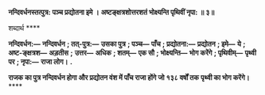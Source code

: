 **नन्दिवर्धनस्तत्पुत्र: पञ्च प्रद्योतना इमे ।** **अष्टङ्क्षत्रशोत्तरशतं भोक्ष्यन्ति पृथिवीं नृपा: ॥ ३॥** 

शब्दार्थ **** 

**नन्दिवर्धन:—** **नन्दिवर्धन** **; तत्-पुत्र:—** **उसका पुत्र** **; पञ्च—** **पाँच** **; प्रद्योतना:—** **प्रद्योतन** **; इमे—** **ये** **; अष्ट-ङ्क्षत्रश—** **अड़तीस** **;** **उत्तर—** **अधिक** **; शतम्—** **एक सौ** **; भोक्ष्यन्ति—** **भोग करेंगे** **; पृथिवीम्—** **पृथ्वी पर** **; नृपा:—** **राजा लोग।** **.** 

**राजक का पुत्र नन्दिवर्धन होगा और प्रद्योतन वंश में पाँच राजा होंगे जो १३८ वर्षों तक** **पृथ्वी का भोग करेंगे।** **** 